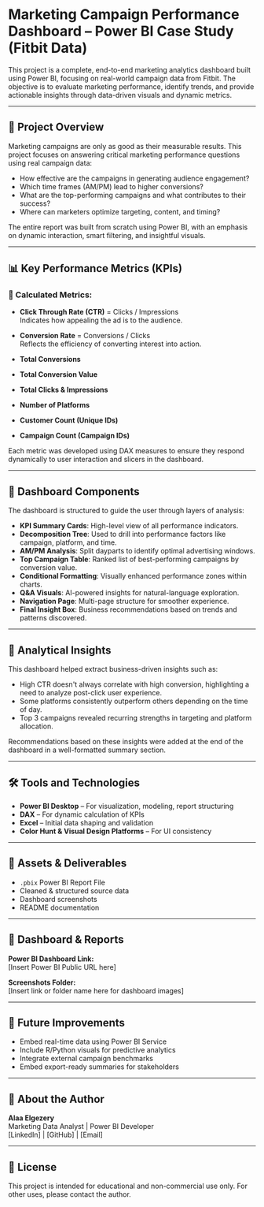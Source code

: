 
# Marketing Campaign Performance Dashboard – Power BI Case Study (Fitbit Data)

This project is a complete, end-to-end marketing analytics dashboard built using Power BI, focusing on real-world campaign data from Fitbit. The objective is to evaluate marketing performance, identify trends, and provide actionable insights through data-driven visuals and dynamic metrics.

---

## 📌 Project Overview

Marketing campaigns are only as good as their measurable results. This project focuses on answering critical marketing performance questions using real campaign data:

- How effective are the campaigns in generating audience engagement?
- Which time frames (AM/PM) lead to higher conversions?
- What are the top-performing campaigns and what contributes to their success?
- Where can marketers optimize targeting, content, and timing?

The entire report was built from scratch using Power BI, with an emphasis on dynamic interaction, smart filtering, and insightful visuals.

---

## 📊 Key Performance Metrics (KPIs)

### 🧮 Calculated Metrics:

- **Click Through Rate (CTR)** = Clicks / Impressions  
  Indicates how appealing the ad is to the audience.

- **Conversion Rate** = Conversions / Clicks  
  Reflects the efficiency of converting interest into action.

- **Total Conversions**  
- **Total Conversion Value**  
- **Total Clicks & Impressions**  
- **Number of Platforms**  
- **Customer Count (Unique IDs)**  
- **Campaign Count (Campaign IDs)**

Each metric was developed using DAX measures to ensure they respond dynamically to user interaction and slicers in the dashboard.

---

## 🧠 Dashboard Components

The dashboard is structured to guide the user through layers of analysis:

- **KPI Summary Cards**: High-level view of all performance indicators.
- **Decomposition Tree**: Used to drill into performance factors like campaign, platform, and time.
- **AM/PM Analysis**: Split dayparts to identify optimal advertising windows.
- **Top Campaign Table**: Ranked list of best-performing campaigns by conversion value.
- **Conditional Formatting**: Visually enhanced performance zones within charts.
- **Q&A Visuals**: AI-powered insights for natural-language exploration.
- **Navigation Page**: Multi-page structure for smoother experience.
- **Final Insight Box**: Business recommendations based on trends and patterns discovered.

---

## 🎯 Analytical Insights

This dashboard helped extract business-driven insights such as:

- High CTR doesn't always correlate with high conversion, highlighting a need to analyze post-click user experience.
- Some platforms consistently outperform others depending on the time of day.
- Top 3 campaigns revealed recurring strengths in targeting and platform allocation.

Recommendations based on these insights were added at the end of the dashboard in a well-formatted summary section.

---

## 🛠️ Tools and Technologies

- **Power BI Desktop** – For visualization, modeling, report structuring
- **DAX** – For dynamic calculation of KPIs
- **Excel** – Initial data shaping and validation
- **Color Hunt & Visual Design Platforms** – For UI consistency

---

## 📂 Assets & Deliverables

- `.pbix` Power BI Report File  
- Cleaned & structured source data  
- Dashboard screenshots  
- README documentation  

---

## 📸 Dashboard & Reports

**Power BI Dashboard Link:**  
[Insert Power BI Public URL here]

**Screenshots Folder:**  
[Insert link or folder name here for dashboard images]

---

## 🚀 Future Improvements

- Embed real-time data using Power BI Service
- Include R/Python visuals for predictive analytics
- Integrate external campaign benchmarks
- Embed export-ready summaries for stakeholders

---

## 👤 About the Author

**Alaa Elgezery**  
Marketing Data Analyst | Power BI Developer  
[LinkedIn] | [GitHub] | [Email]

---

## 📄 License

This project is intended for educational and non-commercial use only. For other uses, please contact the author.
